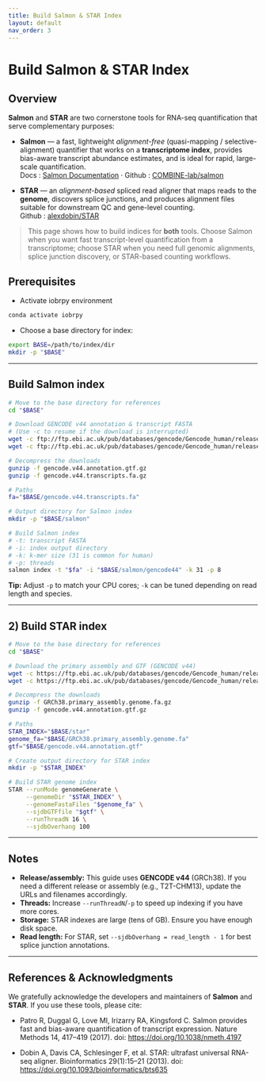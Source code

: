 ```yaml
---
title: Build Salmon & STAR Index
layout: default
nav_order: 3
---
```


# **Build Salmon & STAR Index**

## Overview

**Salmon** and **STAR** are two cornerstone tools for RNA-seq quantification that serve complementary purposes:

- **Salmon** — a fast, lightweight *alignment-free* (quasi-mapping / selective-alignment) quantifier that works on a **transcriptome index**, provides bias-aware transcript abundance estimates, and is ideal for rapid, large-scale quantification.  
  Docs : [Salmon Documentation](https://salmon.readthedocs.io/) · Github : [COMBINE-lab/salmon](https://github.com/COMBINE-lab/salmon)

- **STAR** — an *alignment-based* spliced read aligner that maps reads to the **genome**, discovers splice junctions, and produces alignment files suitable for downstream QC and gene-level counting.  
  Github : [alexdobin/STAR](https://github.com/alexdobin/STAR)

> This page shows how to build indices for **both** tools. Choose Salmon when you want fast transcript-level quantification from a transcriptome; choose STAR when you need full genomic alignments, splice junction discovery, or STAR-based counting workflows.

## Prerequisites

- Activate iobrpy environment
```bash
conda activate iobrpy
```

- Choose a base directory for index:
```bash
export BASE=/path/to/index/dir
mkdir -p "$BASE"
```

---

## Build Salmon index

```bash
# Move to the base directory for references
cd "$BASE"

# Download GENCODE v44 annotation & transcript FASTA
# (Use -c to resume if the download is interrupted)
wget -c ftp://ftp.ebi.ac.uk/pub/databases/gencode/Gencode_human/release_44/gencode.v44.annotation.gtf.gz
wget -c ftp://ftp.ebi.ac.uk/pub/databases/gencode/Gencode_human/release_44/gencode.v44.transcripts.fa.gz

# Decompress the downloads
gunzip -f gencode.v44.annotation.gtf.gz
gunzip -f gencode.v44.transcripts.fa.gz

# Paths
fa="$BASE/gencode.v44.transcripts.fa"

# Output directory for Salmon index
mkdir -p "$BASE/salmon"

# Build Salmon index
# -t: transcript FASTA
# -i: index output directory
# -k: k-mer size (31 is common for human)
# -p: threads
salmon index -t "$fa" -i "$BASE/salmon/gencode44" -k 31 -p 8
```

**Tip:** Adjust `-p` to match your CPU cores; `-k` can be tuned depending on read length and species.

---

## 2) Build STAR index

```bash
# Move to the base directory for references
cd "$BASE"

# Download the primary assembly and GTF (GENCODE v44)
wget -c https://ftp.ebi.ac.uk/pub/databases/gencode/Gencode_human/release_44/GRCh38.primary_assembly.genome.fa.gz
wget -c https://ftp.ebi.ac.uk/pub/databases/gencode/Gencode_human/release_44/gencode.v44.annotation.gtf.gz

# Decompress the downloads
gunzip -f GRCh38.primary_assembly.genome.fa.gz
gunzip -f gencode.v44.annotation.gtf.gz

# Paths
STAR_INDEX="$BASE/star"
genome_fa="$BASE/GRCh38.primary_assembly.genome.fa"
gtf="$BASE/gencode.v44.annotation.gtf"

# Create output directory for STAR index
mkdir -p "$STAR_INDEX"

# Build STAR genome index
STAR --runMode genomeGenerate \
     --genomeDir "$STAR_INDEX" \
     --genomeFastaFiles "$genome_fa" \
     --sjdbGTFfile "$gtf" \
     --runThreadN 16 \
     --sjdbOverhang 100
```

---

## Notes

- **Release/assembly:** This guide uses **GENCODE v44** (GRCh38). If you need a different release or assembly (e.g., T2T-CHM13), update the URLs and filenames accordingly.
- **Threads:** Increase `--runThreadN`/`-p` to speed up indexing if you have more cores.
- **Storage:** STAR indexes are large (tens of GB). Ensure you have enough disk space.
- **Read length:** For STAR, set `--sjdbOverhang = read_length - 1` for best splice junction annotations.

---

## References & Acknowledgments

We gratefully acknowledge the developers and maintainers of **Salmon** and **STAR**. If you use these tools, please cite:

- Patro R, Duggal G, Love MI, Irizarry RA, Kingsford C. Salmon provides fast and bias-aware quantification of transcript expression. Nature Methods 14, 417–419 (2017). doi: https://doi.org/10.1038/nmeth.4197

- Dobin A, Davis CA, Schlesinger F, et al. STAR: ultrafast universal RNA-seq aligner. Bioinformatics 29(1):15–21 (2013). doi: https://doi.org/10.1093/bioinformatics/bts635